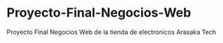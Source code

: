 # Proyecto-Final-Negocios-Web
Proyecto Final Negocios Web de la tienda de electronicos Arasaka Tech
